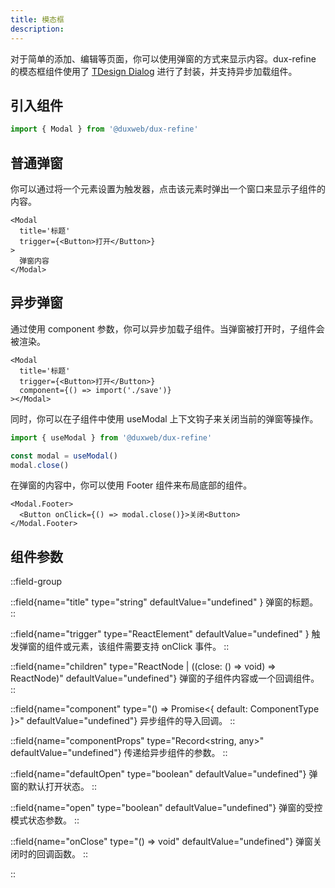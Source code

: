 ```yaml
---
title: 模态框
description:
---
```


对于简单的添加、编辑等页面，你可以使用弹窗的方式来显示内容。dux-refine 的模态框组件使用了 [TDesign Dialog](https://tdesign.tencent.com/react/components/dialog) 进行了封装，并支持异步加载组件。

## 引入组件

```ts
import { Modal } from '@duxweb/dux-refine'
```

## 普通弹窗

你可以通过将一个元素设置为触发器，点击该元素时弹出一个窗口来显示子组件的内容。


```tsx
<Modal
  title='标题'
  trigger={<Button>打开</Button>}
>
  弹窗内容
</Modal>
```


## 异步弹窗
通过使用 component 参数，你可以异步加载子组件。当弹窗被打开时，子组件会被渲染。

```tsx
<Modal
  title='标题'
  trigger={<Button>打开</Button>}
  component={() => import('./save')}
></Modal>
```


同时，你可以在子组件中使用 useModal 上下文钩子来关闭当前的弹窗等操作。

```ts
import { useModal } from '@duxweb/dux-refine'

const modal = useModal()
modal.close()
```

在弹窗的内容中，你可以使用 Footer 组件来布局底部的组件。

```tsx
<Modal.Footer>
  <Button onClick={() => modal.close()}>关闭<Button>
</Modal.Footer>
```

## 组件参数


::field-group

::field{name="title" type="string" defaultValue="undefined" }
弹窗的标题。
::

::field{name="trigger" type="ReactElement"  defaultValue="undefined" }
触发弹窗的组件或元素，该组件需要支持 onClick 事件。
::

::field{name="children" type="ReactNode | ((close: () => void) => ReactNode)" defaultValue="undefined"}
弹窗的子组件内容或一个回调组件。
::

::field{name="component" type="() => Promise<{ default: ComponentType<any> }>" defaultValue="undefined"}
异步组件的导入回调。
::

::field{name="componentProps" type="Record<string, any>" defaultValue="undefined"}
传递给异步组件的参数。
::

::field{name="defaultOpen" type="boolean" defaultValue="undefined"}
弹窗的默认打开状态。
::

::field{name="open" type="boolean" defaultValue="undefined"}
弹窗的受控模式状态参数。
::


::field{name="onClose" type="() => void" defaultValue="undefined"}
弹窗关闭时的回调函数。
::



::